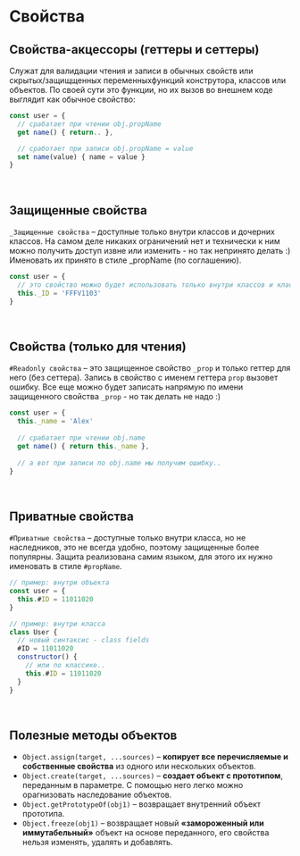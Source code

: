 # Свойства 
## Свойства-акцессоры (геттеры и сеттеры) 
Служат для валидации чтения и записи в обычных свойств или скрытых/защищщенных переменныхфункций конструтора, классов или объектов. 
По своей сути это функции, но их вызов во внешнем коде выглядит как обычное свойство:

```javascript
const user = {
  // срабатает при чтении obj.propName
  get name() { return.. },

  // сработает при записи obj.propName = value
  set name(value) { name = value }
}
```

<br>

## Защищенные свойства
`_Защищенные свойства` – доступные только внутри классов и дочерних классов. На самом деле никаких ограничений нет и технически к ним можно получить доступ извне или изменить - но так непринято делать :) Именовать их принято в стиле _propName (по соглашению).

```javascript
const user = {
  // это свойство можно будет использовать только внутри классов и классов-наследников
  this._ID = 'FFFV1103'
}
```

<br>

## Свойства (только для чтения)
`#Readonly свойства` –  это защищенное свойство `_prop` и только геттер для него (без сеттера). Запись в свойство с именем геттера `prop` вызовет ошибку. Все еще можно будет записать напрямую по имени защищенного свойства `_prop` - но так делать не надо :)

```javascript
const user = {
  this._name = 'Alex'
  
  // срабатает при чтении obj.name
  get name() { return this._name },
  
  // а вот при записи по obj.name мы получим ошибку..
}
```

<br>

## Приватные свойства
`#Приватные свойства` –  доступные только внутри класса, но не наследников, это не всегда удобно, поэтому защищенные более популярны. Защита реализована самим языком, для этого их нужно именовать в стиле `#propName`.

```javascript
// пример: внутри объекта
const user = {
  this.#ID = 11011020
}

// пример: внутри класса
class User {
  // новый синтаксис - class fields
  #ID = 11011020
  constructor() {
    // или по классике..
    this.#ID = 11011020
  }
}
```

<br>

## Полезные методы объектов
* `Object.assign(target, ...sources)` – __копирует все перечисляемые и собственные свойства__ из одного или нескольких объектов.
* `Object.create(target, ...sources)` – __создает объект с прототипом__, переданным в параметре. С помощью него легко можно орагнизовать наследование объектов.
* `Object.getPrototypeOf(obj1)` – возвращает внутренний объект прототипа.
* `Object.freeze(obj1)` – возвращает новый __«замороженный или иммутабельный»__ объект на основе переданного, его свойства нельзя изменять, удалять и добавлять. 
